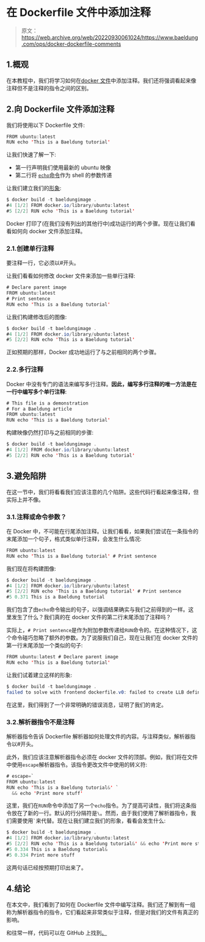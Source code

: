 # 在 Dockerfile 文件中添加注释

> 原文：<https://web.archive.org/web/20220930061024/https://www.baeldung.com/ops/docker-dockerfile-comments>

## 1.概观

在本教程中，我们将学习如何在[docker 文件](/web/20221110103941/https://www.baeldung.com/ops/docker-compose#2-building-an-image)中添加注释。我们还将强调看起来像注释但不是注释的指令之间的区别。

## 2.向 Dockerfile 文件添加注释

我们将使用以下 Dockerfile 文件:

```java
FROM ubuntu:latest
RUN echo 'This is a Baeldung tutorial'
```

让我们快速了解一下:

*   第一行声明我们使用最新的 ubuntu 映像
*   第二行将 [`echo`命令](/web/20221110103941/https://www.baeldung.com/linux/echo-command)作为 shell 的参数传递

让我们建立我们的[形象](https://web.archive.org/web/20221110103941/https://baeldung-cn.com/ops/docker-images-vs-containers):

```java
$ docker build -t baeldungimage .
#4 [1/2] FROM docker.io/library/ubuntu:latest
#5 [2/2] RUN echo 'This is a Baeldung tutorial'
```

Docker 打印了(在我们没有列出的其他行中)成功运行的两个步骤。现在让我们看看如何向 docker 文件添加注释。

### 2.1.创建单行注释

要注释一行，它必须以#开头。

让我们看看如何修改 docker 文件来添加一些单行注释:

```java
# Declare parent image
FROM ubuntu:latest
# Print sentence
RUN echo 'This is a Baeldung tutorial'
```

让我们构建修改后的图像:

```java
$ docker build -t baeldungimage .
#4 [1/2] FROM docker.io/library/ubuntu:latest
#5 [2/2] RUN echo 'This is a Baeldung tutorial'
```

正如预期的那样，Docker 成功地运行了与之前相同的两个步骤。

### 2.2.多行注释

Docker 中没有专门的语法来编写多行注释。**因此，编写多行注释的唯一方法是在一行中编写多个单行注释**:

```java
# This file is a demonstration
# For a Baeldung article
FROM ubuntu:latest
RUN echo 'This is a Baeldung tutorial'
```

构建映像仍然打印与之前相同的步骤:

```java
$ docker build -t baeldungimage .
#4 [1/2] FROM docker.io/library/ubuntu:latest
#5 [2/2] RUN echo 'This is a Baeldung tutorial'
```

## 3.避免陷阱

在这一节中，我们将看看我们应该注意的几个陷阱。这些代码行看起来像注释，但实际上并不像。

### 3.1.注释或命令参数？

在 Docker 中，不可能在行尾添加注释。让我们看看，如果我们尝试在一条指令的末尾添加一个句子，格式类似单行注释，会发生什么情况:

```java
FROM ubuntu:latest
RUN echo 'This is a Baeldung tutorial' # Print sentence
```

我们现在将构建图像:

```java
$ docker build -t baeldungimage .
#4 [1/2] FROM docker.io/library/ubuntu:latest
#5 [2/2] RUN echo 'This is a Baeldung tutorial' # Print sentence
#5 0.371 This is a Baeldung tutorial
```

我们包含了由`echo`命令输出的句子，以强调结果确实与我们之前得到的一样。这里发生了什么？我们真的在 docker 文件的第二行末尾添加了注释吗？

实际上，`# Print sentence`是作为附加参数传递给`RUN`命令的。在这种情况下，这个命令碰巧忽略了额外的参数。为了说服我们自己，现在让我们在 docker 文件的第一行末尾添加一个类似的句子:

```java
FROM ubuntu:latest # Declare parent image
RUN echo 'This is a Baeldung tutorial'
```

让我们试着建立这样的形象:

```java
$ docker build -t baeldungimage .
failed to solve with frontend dockerfile.v0: failed to create LLB definition: dockerfile parse error line 1: FROM requires either one or three arguments
```

在这里，我们得到了一个非常明确的错误消息，证明了我们的肯定。

### 3.2.解析器指令不是注释

解析器指令告诉 Dockerfile 解析器如何处理文件的内容。与注释类似，解析器指令以#开头。

此外，我们应该注意解析器指令必须在 docker 文件的顶部。例如，我们将在文件中使用`escape`解析器指令。该指令更改文件中使用的转义符:

```java
# escape=`
FROM ubuntu:latest
RUN echo 'This is a Baeldung tutorial&' `
  && echo 'Print more stuff'
```

这里，我们在`RUN`命令中添加了另一个`echo`指令。为了提高可读性，我们将这条指令放在了新的一行。默认的行分隔符是`\`。然而，由于我们使用了解析器指令，我们需要使用`` ` ``来代替。现在让我们建立我们的形象，看看会发生什么:

```java
$ docker build -t baeldungimage .
#4 [1/2] FROM docker.io/library/ubuntu:latest
#5 [2/2] RUN echo 'This is a Baeldung tutorial&' && echo 'Print more stuff'
#5 0.334 This is a Baeldung tutorial&
#5 0.334 Print more stuff 
```

这两句话已经按预期打印出来了。

## 4.结论

在本文中，我们看到了如何在 Dockerfile 文件中编写注释。我们还了解到有一组称为解析器指令的指令，它们看起来非常类似于注释，但是对我们的文件有真正的影响。

和往常一样，代码可以在 GitHub 上找到[。](https://web.archive.org/web/20221110103941/https://github.com/eugenp/tutorials/tree/master/docker-modules/docker-images)